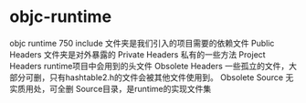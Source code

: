 # objc-runtime
objc runtime 750
include 文件夹是我们引入的项目需要的依赖文件
Public Headers 文件夹是对外暴露的
Private Headers 私有的一些方法
Project Headers runtime项目中会用到的头文件
Obsolete Headers 一些孤立的文件，大部分可删，只有hashtable2.h的文件会被其他文件使用到。
Obsolete Source 无实质用处，可全删
Source目录，是runtime的实现文件集